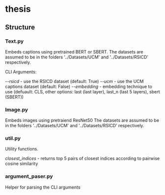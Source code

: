 # thesis



## Structure

### Text.py

Embeds captions using pretrained BERT or SBERT. The datasets are assumed to be in the folders '../Datasets/UCM' and '../Datasets/RSICD' 
respectively.

CLI Arguments:

*--rsicd* - use the RSICD dataset (default: True)
*--ucm* - use the UCM captions dataset (default: False)
*--embedding* - embedding technique to use (defuault: CLS, other options: last (last layer), last_n (last 5 layers), sbert (SBERT))

### Image.py

Embeds images using pretraiend ResNet50 The datasets are assumed to be in the folders '../Datasets/UCM' and '../Datasets/RSICD' respectively.

### util.py

Utility functions. 

*closest_indices* - returns top 5 pairs of closest indices according to pairwise cosine similarity

### argument_paser.py

Helper for parsing the CLI arguments
